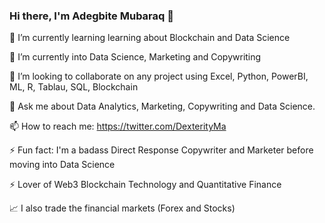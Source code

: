 ### Hi there, I'm Adegbite Mubaraq 👋

🔭 I’m currently learning learning about Blockchain and Data Science

🌱 I’m currently into Data Science, Marketing and Copywriting

👯 I’m looking to collaborate on any project using Excel, Python, PowerBI, ML, R, Tablau, SQL, Blockchain

💬 Ask me about Data Analytics, Marketing, Copywriting and Data Science.

📫 How to reach me: https://twitter.com/DexterityMa

⚡ Fun fact: I'm a badass Direct Response Copywriter and Marketer before moving into Data Science

⚡ Lover of Web3 Blockchain Technology and Quantitative Finance

📈 I also trade the financial markets (Forex and Stocks)
